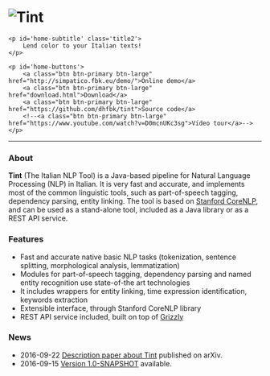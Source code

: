 <div class="well sidebar" id="well-home">
    <h1>
        <img src='images/tint-big.png' alt='Tint' title='Tint' />
    </h1>

    <p id='home-subtitle' class='title2'>
        Lend color to your Italian texts!
    </p>

    <p id='home-buttons'>
        <a class="btn btn-primary btn-large" href="http://simpatico.fbk.eu/demo/">Online demo</a>
        <a class="btn btn-primary btn-large" href="download.html">Download</a>
        <a class="btn btn-primary btn-large" href="https://github.com/dhfbk/tint">Source code</a>
        <!--<a class="btn btn-primary btn-large" href="https://www.youtube.com/watch?v=D0mcnUKc3sg">Video tour</a>-->
    </p>
</div>

---------------------------------------

<h3 class='no-before'>About</h3>

**Tint** (The Italian NLP Tool) is a Java-based pipeline for Natural Language Processing (NLP) in Italian.
It is very fast and accurate, and implements most of the common linguistic tools, such as part-of-speech tagging,
dependency parsing, entity linking.
The tool is based on [Stanford CoreNLP](http://stanfordnlp.github.io/CoreNLP/), and can be used
as a stand-alone tool, included as a Java library or as a REST API service.

<h3 class='no-before'>Features</h3>

- Fast and accurate native basic NLP tasks (tokenization, sentence splitting, morphological analysis, lemmatization)
- Modules for part-of-speech tagging, dependency parsing and named entity recognition use state-of-the art technologies
- It includes wrappers for entity linking, time expression identification, keywords extraction 
- Extensible interface, through Stanford CoreNLP library
- REST API service included, built on top of [Grizzly](https://grizzly.java.net/)

<h3 class='no-before'>News</h3>

<!-- - 2015-06-08 [Try-it-out demo](https://knowledgestore2.fbk.eu/pikes-demo/) available!-->
- 2016-09-22 [Description paper about Tint](http://arxiv.org/abs/1609.06204) published on arXiv.
- 2016-09-15 [Version 1.0-SNAPSHOT](download.html) available.
